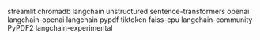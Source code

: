 streamlit
chromadb
langchain
unstructured
sentence-transformers
openai
langchain-openai
langchain
pypdf
tiktoken
faiss-cpu
langchain-community
PyPDF2
langchain-experimental
